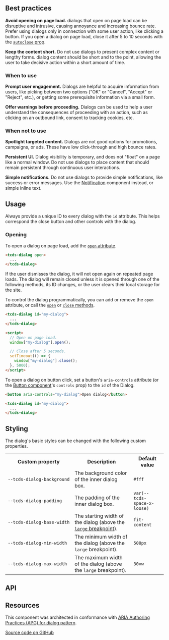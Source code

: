 <!--lede
  Dialogs are overlays that restrict focus and interactivity to a popup window in order to prompt some user engagement.
lede-->

<!--twig
{% embed "@tch/includes/example.twig" %}
{% block content %}
<tcds-dialog id="my-dialog">
  <p>Hello world!</p>
</tcds-dialog>

<tcds-button controls="my-dialog">Open dialog</tcds-button>
{% endblock %}
{% endembed %}
twig-->

## Best practices
**Avoid opening on page load.** dialogs that open on page load can be disruptive and intrusive, causing annoyance and increasing bounce rate. Prefer using dialogs only in connection with some user action, like clicking a button. If you open a dialog on page load, close it after 5 to 10 seconds with the [`autoclose` prop](#autoclose-attribute).

**Keep the content short.** Do not use dialogs to present complex content or lengthy forms. dialog content should be short and to the point, allowing the user to take decisive action within a short amount of time.

### When to use
**Prompt user engagement.** Dialogs are helpful to acquire information from users, like picking between two options ("OK" or "Cancel", "Accept" or "Reject", etc.), or getting some prerequisite information via a small form.

**Offer warnings before proceeding.** Dialogs can be used to help a user understand the consequences of proceeding with an action, such as clicking on an outbound link, consent to tracking cookies, etc.

### When not to use
**Spotlight targeted content.** Dialogs are not good options for promotions, campaigns, or ads. These have low click-through and high bounce rates.

**Persistent UI.** Dialog visibility is temporary, and does not "float" on a page like a normal window. Do not use dialogs to place content that should remain persistent through continuous user interactions.

**Simple notifications.** Do not use dialogs to provide simple notifications, like success or error messages. Use the [Notification](/components/notification) component instead, or simple inline text.

## Usage
Always provide a unique ID to every dialog with the `id` attribute. This helps correspond the close button and other controls with the dialog.

### Opening
To open a dialog on page load, add the [`open` attribute](#open-attribute).

```html
<tcds-dialog open>
  ...
</tcds-dialog>
```

If the user dismisses the dialog, it will not open again on repeated page loads. The dialog will remain closed unless it is opened through one of the following methods, its ID changes, or the user clears their local storage for the site.

To control the dialog programmatically, you can add or remove the `open` attribute, or call the [`open`](#open-method) or [`close` methods](#close-method).

```html
<tcds-dialog id="my-dialog">
  ...
</tcds-dialog>

<script>
  // Open on page load.
  window["my-dialog"].open();

  // Close after 5 seconds.
  setTimeout(() => {
    window["my-dialog"].close();
  }, 5000);
</script>
```

To open a dialog on button click, set a button's `aria-controls` attribute (or the [Button component](/components/button)'s `controls` prop) to the `id` of the Dialog.

```html
<button aria-controls="my-dialog">Open dialog</button>

<tcds-dialog id="my-dialog">
  ...
</tcds-dialog>
```

## Styling
The dialog's basic styles can be changed with the following custom properties.

<table>
  <tr>
    <th>Custom property</th>
    <th>Description</th>
    <th>Default value</th>
  </tr>
  <tr>
    <td><code style="white-space: nowrap">--tcds-dialog-background</code></td>
    <td>The background color of the inner dialog box.</td>
    <td><code>#fff</code></td>
  </tr>
  <tr>
    <td><code style="white-space: nowrap">--tcds-dialog-padding</code></td>
    <td>The padding of the inner dialog box.</td>
    <td><code>var(--tcds-space-x-loose)</code></td>
  </tr>
  <tr>
    <td><code style="white-space: nowrap">--tcds-dialog-base-width</code></td>
    <td>The starting width of the dialog (above the <a href="/design/layout#breakpoints"><code>large</code> breakpoint</a>).</td>
    <td><code>fit-content</code></td>
  </tr>
  <tr>
    <td><code style="white-space: nowrap">--tcds-dialog-min-width</code></td>
    <td>The minimum width of the dialog (above the <code>large</code> breakpoint).</td>
    <td><code>500px</code></td>
  </tr>
  <tr>
    <td><code style="white-space: nowrap">--tcds-dialog-max-width</code></td>
    <td>The maximum width of the dialog (above the <code>large</code> breakpoint).</td>
    <td><code>30vw</code></td>
  </tr>
</table>

## API
<!--twig {{ include("@tch/includes/api.twig", {
  attributes: [
    {
      name: "open",
      type: ["state", "boolean"],
      description: "The dialog is open. Useful for opening a dialog on page load.",
      required: "no",
    },
    {
      name: "autoclose",
      type: ["prop", "number"],
      description: "The time (in seconds) before closing the dialog after opening.",
      required: "no",
    },
  ],
  slots: [
    {
      name: "(default)",
      multiple: "no",
      description: "Default content slot.",
      required: "no",
    },
  ],
  methods: [
    {
      name: "open",
      description: "Opens the dialog.",
    },
    {
      name: "close",
      description: "Closes the dialog.",
    },
  ],
}) }} twig-->

<!--
https://polaris.shopify.com/components/modal
https://nordhealth.design/components/modal/
https://opensource.adobe.com/spectrum-web-components/components/dialog-base/
https://ant.design/components/modal/
https://carbondesignsystem.com/components/modal/usage/
https://designsystem.digital.gov/components/modal/
https://atlassian.design/components/modal-dialog/examples
https://developer.microsoft.com/en-us/fluentui#/controls/web/dialog
https://baseweb.design/components/modal/
https://protocol.mozilla.org/components/detail/modal.html
-->

## Resources
This component was architected in conformance with [ARIA Authoring Practices (APG) for dialog pattern](https://www.w3.org/WAI/ARIA/apg/patterns/dialogmodal/).

[Source code on GitHub](https://github.com/jacecotton/tcds/blob/main/components/dialog/)